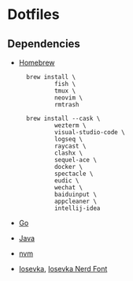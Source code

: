 # Dotfiles

## Dependencies

- [Homebrew](https://brew.sh/)
        
        brew install \
                fish \
                tmux \
                neovim \
                rmtrash

        brew install --cask \
                wezterm \
                visual-studio-code \
                logseq \
                raycast \
                clashx \
                sequel-ace \
                docker \
                spectacle \
                eudic \
                wechat \
                baiduinput \
                appcleaner \
                intellij-idea

- [Go](https://go.dev/dl/)
- [Java](https://www.oracle.com/java/technologies/downloads/#jdk18-mac)
- [nvm](https://github.com/nvm-sh/nvm)
- [Iosevka](https://github.com/be5invis/Iosevka/releases), [Iosevka Nerd Font](https://github.com/ryanoasis/nerd-fonts/releases)
